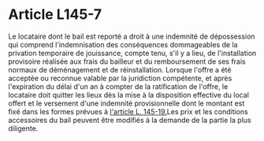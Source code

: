 # Article L145-7

Le locataire dont le bail est reporté a droit à une indemnité de dépossession qui comprend l'indemnisation des conséquences dommageables de la privation temporaire de jouissance, compte tenu, s'il y a lieu, de l'installation provisoire réalisée aux frais du bailleur et du remboursement de ses frais normaux de déménagement et de réinstallation. Lorsque l'offre a été acceptée ou reconnue valable par la juridiction compétente, et après l'expiration du délai d'un an à compter de la ratification de l'offre, le locataire doit quitter les lieux dès la mise à la disposition effective du local offert et le versement d'une indemnité provisionnelle dont le montant est fixé dans les formes prévues à <a href='/affichCodeArticle.do?cidTexte=LEGITEXT000005634379&idArticle=LEGIARTI000006221803&dateTexte=&categorieLien=cid' title='Code de commerce - art. L145-19 (V)'>l'article L. 145-19.</a>Les prix et les conditions accessoires du bail peuvent être modifiés à la demande de la partie la plus diligente.